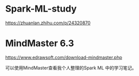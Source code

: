 # Spark-ML-study
https://zhuanlan.zhihu.com/p/24320870

# MindMaster 6.3
https://www.edrawsoft.com/download-mindmaster.php

可以使用MindMaster查看我个人整理的Spark ML 中的学习笔记。
